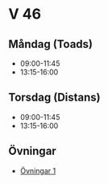 # V 46

## Måndag (Toads)
* 09:00-11:45
* 13:15-16:00
## Torsdag (Distans)
* 09:00-11:45
* 13:15-16:00

## Övningar
* [Övningar 1](%C3%96vningar1.md)
